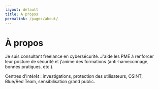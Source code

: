 ```yaml
---
layout: default
title: À propos
permalink: /pages/about/
---
```


<div class="card">
  <h1>À propos</h1>
  <p>Je suis consultant freelance en cybersécurité. J'aide les PME à renforcer leur posture de sécurité et j'anime des formations (anti-hameconnage, bonnes pratiques, etc.).</p>
  <p>Centres d'intérêt : investigations, protection des utilisateurs, OSINT, Blue/Red Team, sensibilisation grand public.</p>
</div>
